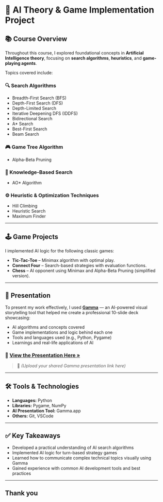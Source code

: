 # 🤖 AI Theory & Game Implementation Project

## 📚 Course Overview

Throughout this course, I explored foundational concepts in **Artificial Intelligence theory**, focusing on **search algorithms**, **heuristics**, and **game-playing agents**.

Topics covered include:

### 🔍 Search Algorithms
- Breadth-First Search (BFS)
- Depth-First Search (DFS)
- Depth-Limited Search
- Iterative Deepening DFS (IDDFS)
- Bidirectional Search
- A* Search
- Best-First Search
- Beam Search

### 🎮 Game Tree Algorithm
- Alpha-Beta Pruning

### 🧠 Knowledge-Based Search
- AO* Algorithm

### ⚙️ Heuristic & Optimization Techniques
- Hill Climbing
- Heuristic Search
- Maximum Finder

---

## 🕹️ Game Projects

I implemented AI logic for the following classic games:

- **Tic-Tac-Toe** – Minimax algorithm with optimal play.
- **Connect Four** – Search-based strategies with evaluation functions.
- **Chess** – AI opponent using Minimax and Alpha-Beta Pruning (simplified version).

---

## 🎤 Presentation

To present my work effectively, I used **[Gamma](https://gamma.app/)** — an AI-powered visual storytelling tool that helped me create a professional 10-slide deck showcasing:

- AI algorithms and concepts covered
- Game implementations and logic behind each one
- Tools and languages used (e.g., Python, Pygame)
- Learnings and real-life applications of AI

### 🔗 [View the Presentation Here »](#)  
> 📌 *(Upload your shared Gamma presentation link here)*

---

## 🛠️ Tools & Technologies

- **Languages:** Python
- **Libraries:** Pygame, NumPy
- **AI Presentation Tool:** Gamma.app
- **Others:** Git, VSCode

---

## ✅ Key Takeaways

- Developed a practical understanding of AI search algorithms
- Implemented AI logic for turn-based strategy games
- Learned how to communicate complex technical topics visually using Gamma
- Gained experience with common AI development tools and best practices

---

## Thank you
